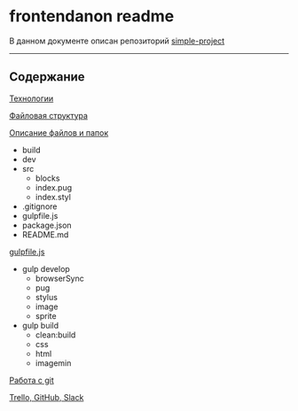 # frontendanon readme

В данном документе описан репозиторий [simple-project](https://github.com/frontendanon/simple-project)

----------

## Содержание

[Технологии](contents/technology.md)

[Файловая структура](contents/file_system.md)

[Описание файлов и папок](contents/folders_and_files.md)

- build
- dev
- src
    - blocks
    - index.pug
    - index.styl
- .gitignore
- gulpfile.js
- package.json
- README.md

[gulpfile.js](contents/gulpfile.md)

- gulp develop
    - browserSync
    - pug
    - stylus
    - image
    - sprite
- gulp build
    - clean:build
    - css
    - html
    - imagemin

[Работа с git](contents/git.md)

[Trello, GitHub, Slack](contents/trello-github-slack.md)